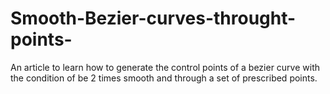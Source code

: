 # Smooth-Bezier-curves-throught-points-
An article to learn how to generate the control points of a bezier curve with the condition of be 2 times smooth and through a set of prescribed points.
